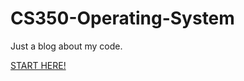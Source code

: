 # CS350-Operating-System
Just a blog about my code.

[START HERE!](https://github.com/yujinred/CS350-Operating-System/wiki)
